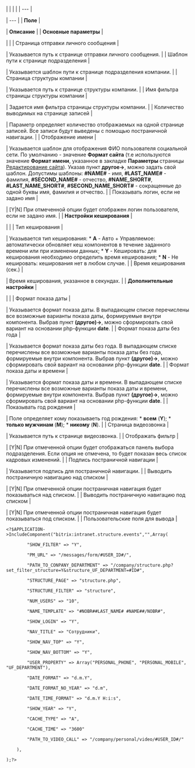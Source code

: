|  |  |  |
| --- |

| --- |
| **Поле** |

| **Описание** |
| **Основные параметры** |

| |
| Страница отправки личного сообщения |

| Указывается путь к странице отправки личного сообщения. |
| Шаблон пути к странице подразделения |

| Указывается шаблон пути к странице подразделения компании. |
| Страница структуры компании |

| Указывается путь к странице структуры компании. |
| Имя фильтра страницы структуры компании |

| Задается имя фильтра страницы структуры компании. |
| Количество выводимых на странице записей |

| Параметр определяет количество отображаемых на одной странице записей. Все записи будут выведены с помощью постраничной навигации. |
| Отображение имени |

| Указывается шаблон для отображения ФИО пользователя социальной сети. По умолчанию - значение **Формат сайта** (т.е используются значение **Формат имени**, указанное в закладке **Параметры** страницы [Редактирование сайта](/user_help/settings/settings/sites/site_edit.php)). Указав пункт **другое->**, можно задать свой шаблон. Допустимы шаблоны: **#NAME#** - имя, **#LAST\_NAME#** - фамилия, **#SECOND\_NAME#** - отчество, **#NAME\_SHORT#**, **#LAST\_NAME\_SHORT#**, **#SECOND\_NAME\_SHORT#** - сокращенные до одной буквы имя, фамилия и отчество. |
| Показывать логин, если не задано имя |

| [Y|N] При отмеченной опции будет отображен логин пользователя, если не задано имя. |
| **Настройки кеширования** |

| |
| Тип кеширования |

| Указывается тип кеширования:  * **A** - Авто + Управляемое: автоматически обновляет кеш компонентов в течение заданного времени или при изменении данных; * **Y** - Кешировать: для кеширования необходимо определить время кеширования; * **N** - Не кешировать: кеширования нет в любом случае. |
| Время кеширования (сек.) |

| Время кеширования, указанное в секундах. |
| **Дополнительные настройки** |

| |
| Формат показа даты |

| Указывается формат показа даты. В выпадающем списке перечислены все возможные варианты показа даты, формируемые внутри компонента. Выбрав пункт **(другое)->**, можно сформировать свой вариант на основании php-функции **date**. |
| Формат показа даты без года |

| Указывается формат показа даты без года. В выпадающем списке перечислены все возможные варианты показа даты без года, формируемые внутри компонента. Выбрав пункт **(другое)->**, можно сформировать свой вариант на основании php-функции **date**. |
| Формат показа даты и времени |

| Указывается формат показа даты и времени. В выпадающем списке перечислены все возможные варианты показа даты и времени, формируемые внутри компонента. Выбрав пункт **(другое)->**, можно сформировать свой вариант на основании php-функции **date**. |
| Показывать год рождения |

| Поле определяет кому показываеть год рождения:  * **всем** (**Y**); * **только мужчинам** (**M**); * **никому** (**N**). |
| Страница видеозвонка |

| Указывается путь к странице видеозвонка. |
| Отображать фильтр |

| [Y|N] При отмеченной опции будет отображаться панель выбора подразделения. Если опция не отмечена, то будет показан весь список кадровых изменений. |
| Подпись постраничной навигации |

| Указывается подпись для постраничной навигации. |
| Выводить постраничную навигацию над списком |

| [Y|N] При отмеченной опции постраничная навигация будет показываться над списком. |
| Выводить постраничную навигацию под списком |

| [Y|N] При отмеченной опции постраничная навигация будет показываться под списком. |
| Пользовательские поля для вывода |

```
<?$APPLICATION->IncludeComponent("bitrix:intranet.structure.events","",Array(

		"SHOW_FILTER" => "Y",

		"PM_URL" => "/messages/form/#USER_ID#/",

		"PATH_TO_CONPANY_DEPARTMENT" => "/company/structure.php?set_filter_structure=Y&structure_UF_DEPARTMENT=#ID#",

		"STRUCTURE_PAGE" => "structure.php",

		"STRUCTURE_FILTER" => "structure",

		"NUM_USERS" => "10",

		"NAME_TEMPLATE" => "#NOBR##LAST_NAME# #NAME##/NOBR#",

		"SHOW_LOGIN" => "Y",

		"NAV_TITLE" => "Сотрудники",

		"SHOW_NAV_TOP" => "Y",

		"SHOW_NAV_BOTTOM" => "Y",

		"USER_PROPERTY" => Array("PERSONAL_PHONE", "PERSONAL_MOBILE", "UF_DEPARTMENT"),

		"DATE_FORMAT" => "d.m.Y",

		"DATE_FORMAT_NO_YEAR" => "d.m",

		"DATE_TIME_FORMAT" => "d.m.Y H:i:s",

		"SHOW_YEAR" => "Y",

		"CACHE_TYPE" => "A",

		"CACHE_TIME" => "3600"

		"PATH_TO_VIDEO_CALL" => "/company/personal/video/#USER_ID#/"

	),

);?>


```